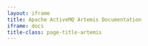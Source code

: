 ```yaml
---
layout: iframe
title: Apache ActiveMQ Artemis Documentation
iframe: docs
title-class: page-title-artemis
---
```


